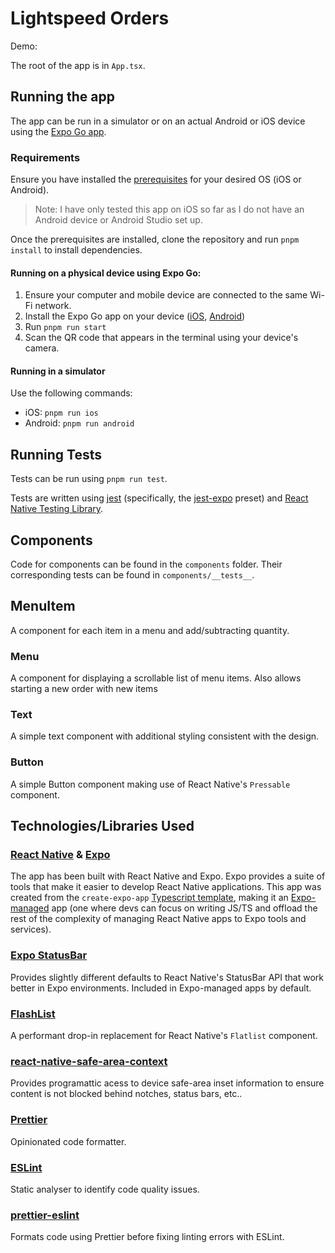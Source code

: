 # Lightspeed Orders

Demo:

The root of the app is in `App.tsx`.

## Running the app

The app can be run in a simulator or on an actual Android or iOS device using the [Expo Go app](https://expo.dev/go).

### Requirements

Ensure you have installed the [prerequisites](https://docs.expo.dev/guides/local-app-development/#prerequisites) for your desired OS (iOS or Android).

> Note: I have only tested this app on iOS so far as I do not have an Android device or Android Studio set up.

Once the prerequisites are installed, clone the repository and run `pnpm install` to install dependencies.

#### Running on a physical device using Expo Go:

1. Ensure your computer and mobile device are connected to the same Wi-Fi network.
2. Install the Expo Go app on your device ([iOS](https://apps.apple.com/us/app/expo-go/id982107779), [Android](https://play.google.com/store/apps/details?id=host.exp.exponent&pli=1))
3. Run `pnpm run start`
4. Scan the QR code that appears in the terminal using your device's camera.

#### Running in a simulator

Use the following commands:

- iOS: `pnpm run ios`
- Android: `pnpm run android`

## Running Tests

Tests can be run using `pnpm run test`.

Tests are written using [jest](https://jestjs.io/) (specifically, the [jest-expo](https://www.npmjs.com/package/jest-expo) preset) and [React Native Testing Library](https://callstack.github.io/react-native-testing-library/).

## Components

Code for components can be found in the `components` folder. Their corresponding tests can be found in `components/__tests__`.

## MenuItem

A component for each item in a menu and add/subtracting quantity.

### Menu

A component for displaying a scrollable list of menu items. Also allows starting a new order with new items

### Text

A simple text component with additional styling consistent with the design.

### Button

A simple Button component making use of React Native's `Pressable` component.

## Technologies/Libraries Used

### [React Native](https://reactnative.dev/) & [Expo](https://docs.expo.dev/faq/)

The app has been built with React Native and Expo. Expo provides a suite of tools that make it easier to develop React Native applications. This app was created from the `create-expo-app` [Typescript template](https://docs.expo.dev/guides/typescript/#get-started), making it an [Expo-managed](https://docs.expo.dev/archive/managed-vs-bare/) app (one where devs can focus on writing JS/TS and offload the rest of the complexity of managing React Native apps to Expo tools and services).

### [Expo StatusBar](https://docs.expo.dev/versions/latest/sdk/status-bar/)

Provides slightly different defaults to React Native's StatusBar API that work better in Expo environments. Included in Expo-managed apps by default.

### [FlashList](https://docs.expo.dev/versions/latest/sdk/flash-list/)

A performant drop-in replacement for React Native's `Flatlist` component.

### [react-native-safe-area-context](https://github.com/th3rdwave/react-native-safe-area-context)

Provides programattic acess to device safe-area inset information to ensure content is not blocked behind notches, status bars, etc..

### [Prettier](https://prettier.io/)

Opinionated code formatter.

### [ESLint](https://eslint.org/)

Static analyser to identify code quality issues.

### [prettier-eslint](https://github.com/prettier/prettier-eslint)

Formats code using Prettier before fixing linting errors with ESLint.
